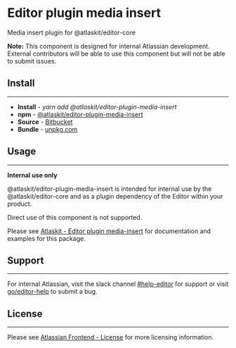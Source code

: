 # Editor plugin media insert

Media insert plugin for @atlaskit/editor-core

**Note:** This component is designed for internal Atlassian development.
External contributors will be able to use this component but will not be able to submit issues.

## Install
---
- **Install** - *yarn add @atlaskit/editor-plugin-media-insert*
- **npm** - [@atlaskit/editor-plugin-media-insert](https://www.npmjs.com/package/@atlaskit/editor-plugin-media-insert)
- **Source** - [Bitbucket](https://bitbucket.org/atlassian/atlassian-frontend/src/master/packages/editor/editor-plugin-media-insert)
- **Bundle** - [unpkg.com](https://unpkg.com/@atlaskit/editor-plugin-media-insert/dist/)

## Usage
---
**Internal use only**

@atlaskit/editor-plugin-media-insert is intended for internal use by the @atlaskit/editor-core and as a plugin dependency of the Editor within your product.

Direct use of this component is not supported.

Please see [Atlaskit - Editor plugin media-insert](https://atlaskit.atlassian.com/packages/editor/editor-plugin-media-insert) for documentation and examples for this package.

## Support
---
For internal Atlassian, visit the slack channel [#help-editor](https://atlassian.slack.com/archives/CFG3PSQ9E) for support or visit [go/editor-help](https://go/editor-help) to submit a bug.
## License
---
 Please see [Atlassian Frontend - License](https://developer.atlassian.com/cloud/framework/atlassian-frontend/#license) for more licensing information.
